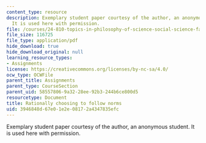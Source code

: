 ```yaml
---
content_type: resource
description: Exemplary student paper courtesy of the author, an anonymous student.
  It is used here with permission.
file: /courses/24-810-topics-in-philosophy-of-science-social-science-fall-2006/3946848d67e01e2e08172a4347835efc_paper_norms.pdf
file_size: 116725
file_type: application/pdf
hide_download: true
hide_download_original: null
learning_resource_types:
- Assignments
license: https://creativecommons.org/licenses/by-nc-sa/4.0/
ocw_type: OCWFile
parent_title: Assignments
parent_type: CourseSection
parent_uid: 58557806-9a32-28ee-92b3-244b6ce800d5
resourcetype: Document
title: Rationally choosing to follow norms
uid: 3946848d-67e0-1e2e-0817-2a4347835efc
---
```

Exemplary student paper courtesy of the author, an anonymous student. It is used here with permission.